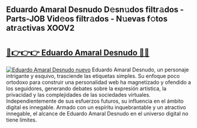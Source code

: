## Eduardo Amaral Desnudo D𝚎sn𝚞dos filtr𝚊dos - Parts-JOB Vid𝚎os filtr𝚊dos - N𝚞evas f𝚘tos atr𝚊ctivas XOOV2

# <h2><a href="http://mb4uiya.tromn.icu/?c=Eduardo+Amaral+Desnudo">🔗👉👉👉 Eduardo Amaral Desnudo 🔗🔗</a></h2>

[![Eduardo Amaral Desnudo nuevo](https://i.imgur.com/pEAQMta.gif)](http://mb4uiya.tromn.icu/?c=Eduardo+Amaral+Desnudo)
Eduardo Amaral Desnudo, un personaje intrigante y esquivo, trasciende las etiquetas simples. Su enfoque poco ortodoxo para construir una personalidad web ha magnetizado y ofendido a los seguidores, generando debates sobre la expresión artística, la privacidad y las complejidades de las sociedades virtuales. Independientemente de sus esfuerzos futuros, su influencia en el ámbito digital es innegable. Armado con un espíritu inquebrantable y un atractivo innegable, el alcance de Eduardo Amaral Desnudo en el universo digital no tiene límites.
